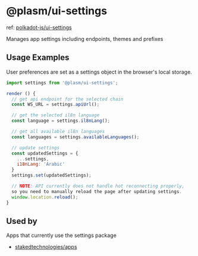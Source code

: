 # @plasm/ui-settings

ref: [polkadot-js/ui-settings](https://github.com/polkadot-js/ui/packages/ui-settings)

Manages app settings including endpoints, themes and prefixes

## Usage Examples

User preferences are set as a settings object in the browser's local storage.

```js
import settings from '@plasm/ui-settings';

render () {
  // get api endpoint for the selected chain
  const WS_URL = settings.apiUrl();

  // get the selected il8n language
  const language = settings.il8nLang();

  // get all available il8n languages
  const languages = settings.availableLanguages();

  // update settings
  const updatedSettings = {
    ...settings,
    i18nLang: 'Arabic'
  }
  settings.set(updatedSettings);

  // NOTE: API currently does not handle hot reconnecting properly,
  so you need to manually reload the page after updating settings.
  window.location.reload();
}
```

## Used by

Apps that currently use the settings package

* [stakedtechnologies/apps](https://www.github.com/stakedtechnologies/apps)
